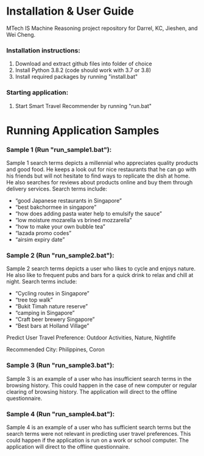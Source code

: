 # Installation & User Guide
MTech IS Machine Reasoning project repository for Darrel, KC, Jieshen, and Wei Cheng.

### Installation instructions:
1. Download and extract github files into folder of choice
2. Install Python 3.8.2 (code should work with 3.7 or 3.8)
3. Install required packages by running "install.bat"

### Starting application:
1. Start Smart Travel Recommender by running "run.bat"


  

# Running Application Samples
### Sample 1 (Run "run_sample1.bat"):

Sample 1 search terms depicts a millennial who appreciates quality products and good food. He keeps a look out for nice restaurants that he can go with his friends but will not hesitate to find ways to replicate the dish at home. He also searches for reviews about products online and buy them through delivery services.
Search terms include:
-	“good Japanese restaurants in Singapore”
-	“best bakchormee in singapore”
-	“how does adding pasta water help to emulsify the sauce”
-	“low moisture mozarella vs brined mozzarella”
-	“how to make your own bubble tea”
-	“lazada promo codes”
-	“airsim expiry date”

### Sample 2 (Run "run_sample2.bat"):

Sample 2 search terms depicts a user who likes to cycle and enjoys nature. He also like to frequent pubs and bars for a quick drink to relax and chill at night.
Search terms include:
-	“Cycling routes in Singapore”
-	“tree top walk”
-	“Bukit Timah nature reserve”
-	“camping in Singapore”
-	“Craft beer brewery Singapore”
-	“Best bars at Holland Village”

Predict User Travel Preference: Outdoor Activities, Nature, Nightlife

Recommended City: Philippines, Coron

### Sample 3 (Run "run_sample3.bat"):

Sample 3 is an example of a user who has insufficient search terms in the browsing history. This could happen in the case of new computer or regular clearing of browsing history. The application will direct to the offline questionnaire.

### Sample 4 (Run "run_sample4.bat"):

Sample 4 is an example of a user who has sufficient search terms but the search terms were not relevant in predicting user travel preferences. This could happen if the application is run on a work or school computer. The application will direct to the offline questionnaire.
